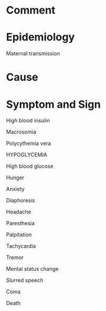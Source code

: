 # Comment

# Epidemiology

Maternal transmission

# Cause

# Symptom and Sign

High blood insulin

Macrosomia

Polycythemia vera

HYPOGLYCEMIA

High blood glucose

Hunger

Anxiety

Diaphoresis

Headache

Paresthesia

Palpitation

Tachycardia

Tremor

Mental status change

Slurred speech

Coma

Death

